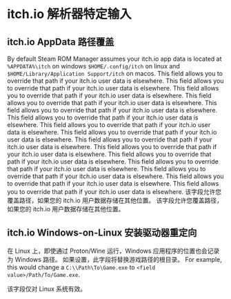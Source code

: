 # itch.io 解析器特定输入

## itch.io AppData 路径覆盖
By default Steam ROM Manager assumes your itch.io app data is located at `%APPDATA%\itch` on windows `$HOME/.config/itch` on linux and `$HOME/Library/Application Support/itch` on macos. This field allows you to override that path if your itch.io user data is elsewhere. This field allows you to override that path if your itch.io user data is elsewhere. This field allows you to override that path if your itch.io user data is elsewhere. This field allows you to override that path if your itch.io user data is elsewhere. This field allows you to override that path if your itch.io user data is elsewhere. This field allows you to override that path if your itch.io user data is elsewhere. This field allows you to override that path if your itch.io user data is elsewhere. This field allows you to override that path if your itch.io user data is elsewhere. This field allows you to override that path if your itch.io user data is elsewhere. This field allows you to override that path if your itch.io user data is elsewhere. This field allows you to override that path if your itch.io user data is elsewhere. This field allows you to override that path if your itch.io user data is elsewhere. This field allows you to override that path if your itch.io user data is elsewhere. This field allows you to override that path if your itch.io user data is elsewhere. This field allows you to override that path if your itch.io user data is elsewhere. 该字段允许您覆盖路径，如果您的 itch.io 用户数据存储在其他位置。 该字段允许您覆盖路径，如果您的 itch.io 用户数据存储在其他位置。

## itch.io Windows-on-Linux 安装驱动器重定向
在 Linux 上，即使通过 Proton/Wine 运行，Windows 应用程序的位置也会记录为 Windows 路径。 如果设置，此字段将替换游戏路径的根目录。 For example, this would change a `C:\\Path\To\Game.exe` to `<field value>/Path/To/Game.exe`.

该字段仅对 Linux 系统有效。
